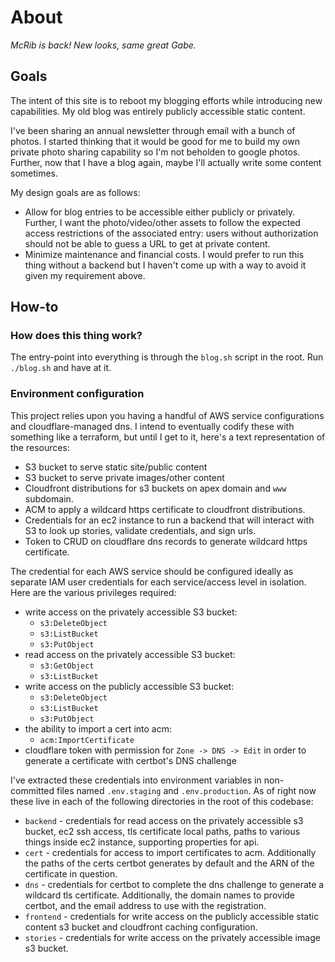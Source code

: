 # About

_McRib is back! New looks, same great Gabe._

## Goals

The intent of this site is to reboot my blogging efforts while introducing new capabilities. My old blog was entirely publicly accessible static content.

I've been sharing an annual newsletter through email with a bunch of photos. I started thinking that it would be good for me to build my own private photo sharing capability so I'm not beholden to google photos. Further, now that I have a blog again, maybe I'll actually write some content sometimes.

My design goals are as follows:
 - Allow for blog entries to be accessible either publicly or privately. Further, I want the photo/video/other assets to follow the expected access restrictions of the associated entry: users without authorization should not be able to guess a URL to get at private content.
 - Minimize maintenance and financial costs. I would prefer to run this thing without a backend but I haven't come up with a way to avoid it given my requirement above.

## How-to

### How does this thing work?

The entry-point into everything is through the `blog.sh` script in the root. Run `./blog.sh` and have at it.

### Environment configuration

This project relies upon you having a handful of AWS service configurations and cloudflare-managed dns. I intend to eventually codify these with something like a terraform, but until I get to it, here's a text representation of the resources:
 - S3 bucket to serve static site/public content
 - S3 bucket to serve private images/other content
 - Cloudfront distributions for s3 buckets on apex domain and `www` subdomain.
 - ACM to apply a wildcard https certificate to cloudfront distributions.
 - Credentials for an ec2 instance to run a backend that will interact with S3 to look up stories, validate credentials, and sign urls.
 - Token to CRUD on cloudflare dns records to generate wildcard https certificate.

The credential for each AWS service should be configured ideally as separate IAM user credentials for each service/access level in isolation. Here are the various privileges required:
 - write access on the privately accessible S3 bucket:
   - `s3:DeleteObject`
   - `s3:ListBucket`
   - `s3:PutObject`
 - read access on the privately accessible S3 bucket:
   - `s3:GetObject`
   - `s3:ListBucket`
 - write access on the publicly accessible S3 bucket:
   - `s3:DeleteObject`
   - `s3:ListBucket`
   - `s3:PutObject`
 - the ability to import a cert into acm:
   - `acm:ImportCertificate`
 - cloudflare token with permission for `Zone -> DNS -> Edit` in order to generate a certificate with certbot's DNS challenge


 I've extracted these credentials into environment variables in non-committed files named `.env.staging` and `.env.production`. As of right now these live in each of the following directories in the root of this codebase:
  - `backend` - credentials for read access on the privately accessible s3 bucket, ec2 ssh access, tls certificate local paths, paths to various things inside ec2 instance, supporting properties for api.
  - `cert` - credentials for access to import certificates to acm. Additionally the paths of the certs certbot generates by default and the ARN of the certificate in question.
  - `dns` - credentials for certbot to complete the dns challenge to generate a wildcard tls certificate. Additionally, the domain names to provide certbot, and the email address to use with the registration.
  - `frontend` - credentials for write access on the publicly accessible static content s3 bucket and cloudfront caching configuration.
  - `stories` - credentials for write access on the privately accessible image s3 bucket.

